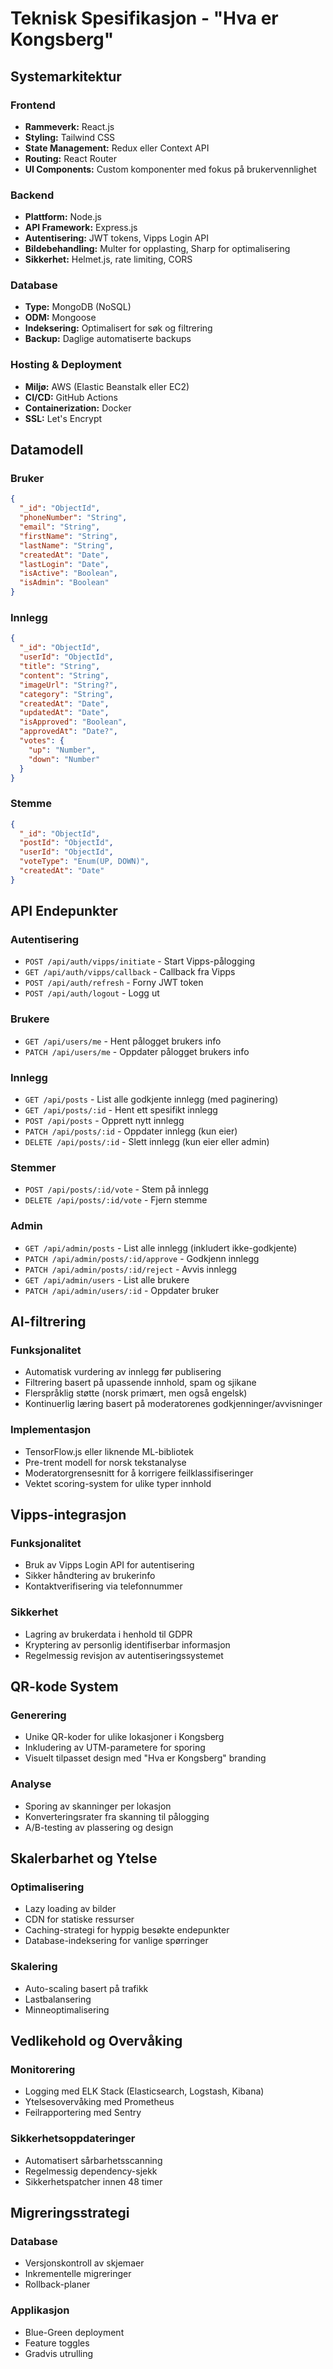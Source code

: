 # Teknisk Spesifikasjon - "Hva er Kongsberg"

## Systemarkitektur

### Frontend
- **Rammeverk:** React.js
- **Styling:** Tailwind CSS
- **State Management:** Redux eller Context API
- **Routing:** React Router
- **UI Components:** Custom komponenter med fokus på brukervennlighet

### Backend
- **Plattform:** Node.js
- **API Framework:** Express.js
- **Autentisering:** JWT tokens, Vipps Login API
- **Bildebehandling:** Multer for opplasting, Sharp for optimalisering
- **Sikkerhet:** Helmet.js, rate limiting, CORS

### Database
- **Type:** MongoDB (NoSQL)
- **ODM:** Mongoose
- **Indeksering:** Optimalisert for søk og filtrering
- **Backup:** Daglige automatiserte backups

### Hosting & Deployment
- **Miljø:** AWS (Elastic Beanstalk eller EC2)
- **CI/CD:** GitHub Actions
- **Containerization:** Docker
- **SSL:** Let's Encrypt

## Datamodell

### Bruker
```json
{
  "_id": "ObjectId",
  "phoneNumber": "String",
  "email": "String",
  "firstName": "String",
  "lastName": "String",
  "createdAt": "Date",
  "lastLogin": "Date",
  "isActive": "Boolean",
  "isAdmin": "Boolean"
}
```

### Innlegg
```json
{
  "_id": "ObjectId",
  "userId": "ObjectId",
  "title": "String",
  "content": "String",
  "imageUrl": "String?",
  "category": "String",
  "createdAt": "Date",
  "updatedAt": "Date",
  "isApproved": "Boolean",
  "approvedAt": "Date?",
  "votes": {
    "up": "Number",
    "down": "Number"
  }
}
```

### Stemme
```json
{
  "_id": "ObjectId",
  "postId": "ObjectId",
  "userId": "ObjectId",
  "voteType": "Enum(UP, DOWN)",
  "createdAt": "Date"
}
```

## API Endepunkter

### Autentisering
- `POST /api/auth/vipps/initiate` - Start Vipps-pålogging
- `GET /api/auth/vipps/callback` - Callback fra Vipps
- `POST /api/auth/refresh` - Forny JWT token
- `POST /api/auth/logout` - Logg ut

### Brukere
- `GET /api/users/me` - Hent pålogget brukers info
- `PATCH /api/users/me` - Oppdater pålogget brukers info

### Innlegg
- `GET /api/posts` - List alle godkjente innlegg (med paginering)
- `GET /api/posts/:id` - Hent ett spesifikt innlegg
- `POST /api/posts` - Opprett nytt innlegg
- `PATCH /api/posts/:id` - Oppdater innlegg (kun eier)
- `DELETE /api/posts/:id` - Slett innlegg (kun eier eller admin)

### Stemmer
- `POST /api/posts/:id/vote` - Stem på innlegg
- `DELETE /api/posts/:id/vote` - Fjern stemme

### Admin
- `GET /api/admin/posts` - List alle innlegg (inkludert ikke-godkjente)
- `PATCH /api/admin/posts/:id/approve` - Godkjenn innlegg
- `PATCH /api/admin/posts/:id/reject` - Avvis innlegg
- `GET /api/admin/users` - List alle brukere
- `PATCH /api/admin/users/:id` - Oppdater bruker

## AI-filtrering

### Funksjonalitet
- Automatisk vurdering av innlegg før publisering
- Filtrering basert på upassende innhold, spam og sjikane
- Flerspråklig støtte (norsk primært, men også engelsk)
- Kontinuerlig læring basert på moderatorenes godkjenninger/avvisninger

### Implementasjon
- TensorFlow.js eller liknende ML-bibliotek
- Pre-trent modell for norsk tekstanalyse
- Moderatorgrensesnitt for å korrigere feilklassifiseringer
- Vektet scoring-system for ulike typer innhold

## Vipps-integrasjon

### Funksjonalitet
- Bruk av Vipps Login API for autentisering
- Sikker håndtering av brukerinfo
- Kontaktverifisering via telefonnummer

### Sikkerhet
- Lagring av brukerdata i henhold til GDPR
- Kryptering av personlig identifiserbar informasjon
- Regelmessig revisjon av autentiseringssystemet

## QR-kode System

### Generering
- Unike QR-koder for ulike lokasjoner i Kongsberg
- Inkludering av UTM-parametere for sporing
- Visuelt tilpasset design med "Hva er Kongsberg" branding

### Analyse
- Sporing av skanninger per lokasjon
- Konverteringsrater fra skanning til pålogging
- A/B-testing av plassering og design

## Skalerbarhet og Ytelse

### Optimalisering
- Lazy loading av bilder
- CDN for statiske ressurser
- Caching-strategi for hyppig besøkte endepunkter
- Database-indeksering for vanlige spørringer

### Skalering
- Auto-scaling basert på trafikk
- Lastbalansering
- Minneoptimalisering

## Vedlikehold og Overvåking

### Monitorering
- Logging med ELK Stack (Elasticsearch, Logstash, Kibana)
- Ytelsesovervåking med Prometheus
- Feilrapportering med Sentry

### Sikkerhetsoppdateringer
- Automatisert sårbarhetsscanning
- Regelmessig dependency-sjekk
- Sikkerhetspatcher innen 48 timer

## Migreringsstrategi

### Database
- Versjonskontroll av skjemaer
- Inkrementelle migreringer
- Rollback-planer

### Applikasjon
- Blue-Green deployment
- Feature toggles
- Gradvis utrulling
